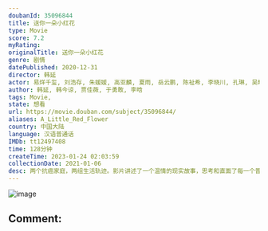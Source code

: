 ```yaml
---
doubanId: 35096844
title: 送你一朵小红花
type: Movie
score: 7.2
myRating: 
originalTitle: 送你一朵小红花
genre: 剧情
datePublished: 2020-12-31
director: 韩延
actor: 易烊千玺, 刘浩存, 朱媛媛, 高亚麟, 夏雨, 岳云鹏, 陈祉希, 李晓川, 孔琳, 吴晓亮, 张绍刚, 孙强, 安笑歌, 李增辉, 姚未平, 张浩天, 柴陆
author: 韩延, 韩今谅, 贾佳薇, 于勇敢, 李晗
tags: Movie, 
state: 想看
url: https://movie.douban.com/subject/35096844/
aliases: A_Little_Red_Flower
country: 中国大陆
language: 汉语普通话
IMDb: tt12497408
time: 128分钟
createTime: 2023-01-24 02:03:59
collectionDate: 2021-01-06
desc: 两个抗癌家庭，两组生活轨迹。影片讲述了一个温情的现实故事，思考和直面了每一个普通人都会面临的终极问题——想象死亡随时可能到来，我们唯一要做的就是爱和珍惜。
---
```


![image](p2618247457.jpg)

Comment: 
---

